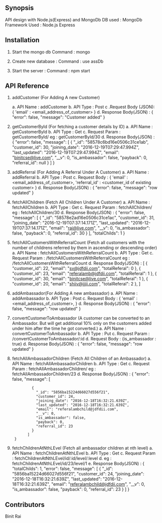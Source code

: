 ## Synopsis
API design with Node.js(Express) and MongoDb
DB used : MongoDb
Framework Used : Node.js Express

## Installation

1. Start the mongo db 
		Command : mongo
2. Create new database :
   Command : use assDb

3. Start the server :
   Command : npm start

## API Reference

1. addCustomer (For Adding A new Customer)

	a. API Name : addCustomer
	b. API Type : Post
	c .Request Body (JSON): 
		{
			'email' : <email_address_of_customer>
		}
	d. Response Body(JSON) : 
		{
		  "error": false,
		  "message": "Customer added"
		}
2. getCustomerById (For fetching a customer details by ID)
	a. API Name : getCustomerById
	b. API Type : Get
	c. Request Param : getCustomerById/<id of custumer>  eg : getCustomerById/30
	d. Response Body(JSON) : 
		{
		  "error": false,
		  "message": [
		    {
		      "_id": "58578c6bd16e0506c31ce1ab",
		      "customer_id": 30,
		      "joining_date": "2016-12-19T07:29:47.994Z",
		      "last_updated": "2016-12-19T07:29:47.994Z",
		      "email": "binitcse@live.com",
		      "__v": 0,
		      "is_ambassador": false,
		      "payback": 0,
		      "referral_id": null
		    }
		  ]
		}

3. addReferral (For Adding A Referral Under A Customer)
	a. API Name : addReferral
	b. API Type : Post
	c. Request Body :
		{
			'email' : <email_address_of_customer>,
			'referral_id' : <customer_id of existing customer>
		}
	d. Response Body(JSON) : 
		{
		  "error": false,
		  "message": "row updated"
		}

4. fetchAllChildren (Fetch All Children Under A Customer)
	a. API Name : fetchAllChildren
	b. API Type : Get
	c. Request Param : fetchAllChildren/<id of custumer>  eg : fetchAllChildren/30
	d. Response Body(JSON) : 
			{
	  "error": false,
	  "message": [
	    {
	      "_id": "58578e2ad16e0506c31ce1ac",
	      "customer_id": 31,
	      "joining_date": "2016-12-19T07:37:14.171Z",
	      "last_updated": "2016-12-19T07:37:14.171Z",
	      "email": "rai@live.com",
	      "__v": 0,
	      "is_ambassador": false,
	      "payback": 0,
	      "referral_id": 30
	    }
	  ],
	  "totalChilds": 1
	}
5. fetchAllCustomersWithReferralCount (Fetch all customers with the number of childrens referred by them in ascending or descending order)
	a. API Name : fetchAllCustomersWithReferralCount
	b. API Type : Get
	c. Request Param : /fetchAllCustomersWithReferralCount  eg : /fetchAllCustomersWithReferralCount
	d. Response Body(JSON) : 
	[
	  {
	    "customer_id": 22,
	    "email": "sv@jdfdii.com",
	    "totalReferal": 0
	  },
	  {
	    "customer_id": 23,
	    "email": "referalamb@jdfdii.com",
	    "totalReferal": 1
	  },
	  {
	    "customer_id": 30,
	    "email": "binitcse@live.com",
	    "totalReferal": 1
	  },
	  {
	    "customer_id": 20,
	    "email": "shiiv@jjjii.com",
	    "totalReferal": 2
	  },
	]
			
6. addAmbassador(For Adding A new ambassador)
	a. API Name : addAmbassador
	b. API Type : Post
	c. Request Body :
		{
			'email' : <email_address_of_customer>,
		}
	d. Response Body(JSON) : 
		{
		  "error": false,
		  "message": "row updated"
		}
7. convertCustomerToAmbassador (A customer can be converted to an Ambassador. But will get additional 10% only on the customers added under him after the time he got converted.)
	a. API Name : convertCustomerToAmbassador
	b. API Type : Put
	c. Request Param : /convertCustomerToAmbassador/:id
	d. Request Body  : {is_ambassador : true}
	d. Response Body(JSON) : 
		{
		  "error": false,
		  "message": "row updated"
		}
8. fetchAllAmbassadorChildren (Fetch All Children of an Ambassador) 
	a. API Name : fetchAllAmbassadorChildren
	b. API Type : Get
	c. Request Param : fetchAllAmbassadorChildren/<id of Ambassador>  eg : fetchAllAmbassadorChildren/23
	d. Response Body(JSON) : 
		{
		  "error": false,
		  "message": [
			
			    {
			      "_id": "5856ba15224d66027d556f21",
			      "customer_id": 24,
			      "joining_date": "2016-12-18T16:32:21.639Z",
			      "last_updated": "2016-12-18T16:32:21.639Z",
			      "email": "referalambchild@jdfdii.com",
			      "__v": 0,
			      "is_ambassador": false,
			      "payback": 0,
			      "referral_id": 23
			    }
			  ]
		}
9. fetchChildrenAtNthLEvel (Fetch all ambassador children at nth level)
	a. API Name : fetchChildrenAtNthLEvel
	b. API Type : Get
	c. Request Param : fetchChildrenAtNthLEvel/id/:id/level/:level
	d. eg : fetchChildrenAtNthLEvel/id/23/level/1
	e. Response Body(JSON) : 
		{
		  "totalChilds": 1,
		  "error": false,
		  "message": [
		    {
		      "_id": "5856ba15224d66027d556f21",
		      "customer_id": 24,
		      "joining_date": "2016-12-18T16:32:21.639Z",
		      "last_updated": "2016-12-18T16:32:21.639Z",
		      "email": "referalambchild@jdfdii.com",
		      "__v": 0,
		      "is_ambassador": false,
		      "payback": 0,
		      "referral_id": 23
		    }
		  ]
		}


## Contributors
Binit Rai
